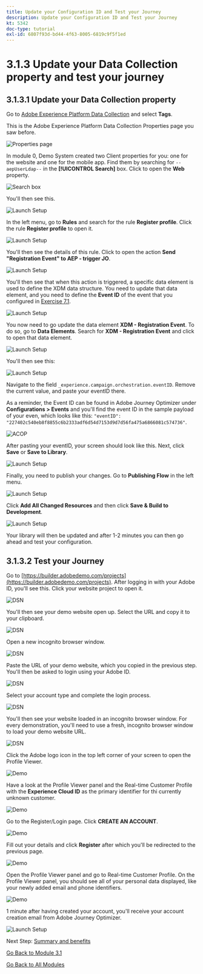 ```yaml
---
title: Update your Configuration ID and Test your Journey
description: Update your Configuration ID and Test your Journey
kt: 5342
doc-type: tutorial
exl-id: 6807f93d-bd44-4f63-8005-6819c9f5f1ed
---
```

# 3.1.3 Update your Data Collection property and test your journey

## 3.1.3.1 Update your Data Collection property

Go to [Adobe Experience Platform Data Collection](https://experience.adobe.com/launch/) and select **Tags**.

This is the Adobe Experience Platform Data Collection Properties page you saw before.

![Properties page](./../../../modules/datacollection/module1.1/images/launch1.png) 

In module 0, Demo System created two Client properties for you: one for the website and one for the mobile app. Find them by searching for `--aepUserLdap--` in the **[!UICONTROL Search]** box. Click to open the **Web** property.

![Search box](./../../../modules/datacollection/module1.1/images/property6.png)

You'll then see this.

![Launch Setup](./images/rule1.png)

In the left menu, go to **Rules** and search for the rule **Register profile**. Click the rule **Register profile** to open it.

![Launch Setup](./images/rule2.png)

You'll then see the details of this rule. Click to open the action **Send "Registration Event" to AEP - trigger JO**.

![Launch Setup](./images/rule3.png)

You'll then see that when this action is triggered, a specific data element is used to define the XDM data structure. You need to update that data element, and you need to define the **Event ID** of the event that you configured in [Exercise 7.1](./ex1.md).

![Launch Setup](./images/rule4.png)

You now need to go update the data element **XDM - Registration Event**. To do so, go to **Data Elements**. Search for **XDM - Registration Event** and click to open that data element.

![Launch Setup](./images/rule5.png)

You'll then see this:

![Launch Setup](./images/rule6.png)

Navigate to the field `_experience.campaign.orchestration.eventID`. Remove the current value, and paste your eventID there.

As a reminder, the Event ID can be found in Adobe Journey Optimizer under **Configurations > Events** and you'll find the event ID in the sample payload of your even, which looks like this: `"eventID": "227402c540eb8f8855c6b2333adf6d54d7153d9d7d56fa475a6866081c574736"`.

![ACOP](./images/payloadeventID.png)

After pasting your eventID, your screen should look like this. Next, click **Save** or **Save to Library**.

![Launch Setup](./images/rule7.png)

Finally, you need to publish your changes. Go to **Publishing Flow** in the left menu.

![Launch Setup](./images/rule8.png)

Click **Add All Changed Resources** and then click **Save & Build to Development**.

![Launch Setup](./images/rule9.png)

Your library will then be updated and after 1-2 minutes you can then go ahead and test your configuration.

## 3.1.3.2 Test your Journey

Go to [https://builder.adobedemo.com/projects](https://builder.adobedemo.com/projects). After logging in with your Adobe ID, you'll see this. Click your website project to open it.

![DSN](./../../../modules/gettingstarted/gettingstarted/images/web8.png)

You'll then see your demo website open up. Select the URL and copy it to your clipboard.

![DSN](./../../../modules/gettingstarted/gettingstarted/images/web3.png)

Open a new incognito browser window.

![DSN](./../../../modules/gettingstarted/gettingstarted/images/web4.png)

Paste the URL of your demo website, which you copied in the previous step. You'll then be asked to login using your Adobe ID.

![DSN](./../../../modules/gettingstarted/gettingstarted/images/web5.png)

Select your account type and complete the login process.

![DSN](./../../../modules/gettingstarted/gettingstarted/images/web6.png)

You'll then see your website loaded in an incognito browser window. For every demonstration, you'll need to use a fresh, incognito browser window to load your demo website URL.

![DSN](./../../../modules/gettingstarted/gettingstarted/images/web7.png)

Click the Adobe logo icon in the top left corner of your screen to open the Profile Viewer.
  
![Demo](./../../../modules/datacollection/module1.2/images/pv1.png)

Have a look at the Profile Viewer panel and the Real-time Customer Profile with the **Experience Cloud ID** as the primary identifier for thi currently unknown customer.
      
![Demo](./../../../modules/datacollection/module1.2/images/pv2.png)

Go to the Register/Login page. Click **CREATE AN ACCOUNT**.
  
![Demo](./../../../modules/datacollection/module1.2/images/pv9.png)
  
Fill out your details and click **Register** after which you'll be redirected to the previous page. 

![Demo](./../../../modules/datacollection/module1.2/images/pv10.png)

Open the Profile Viewer panel and go to Real-time Customer Profile. On the Profile Viewer panel, you should see all of your personal data displayed, like your newly added email and phone identifiers.
  
![Demo](./../../../modules/datacollection/module1.2/images/pv11.png)
  
1 minute after having created your account, you'll receive your account creation email from Adobe Journey Optimizer.

![Launch Setup](./images/email.png)

Next Step: [Summary and benefits](./summary.md)

[Go Back to Module 3.1](./journey-orchestration-create-account.md)

[Go Back to All Modules](../../../overview.md)
